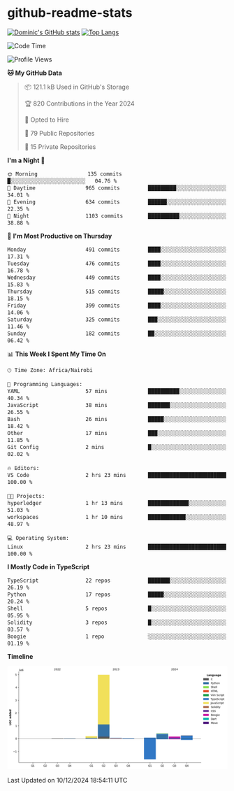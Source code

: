 # github-readme-stats
[![Dominic's GitHub stats](https://github-readme-stats.vercel.app/api?username=Domengo&show_icons=true)](https://github.com/anuraghazra/github-readme-stats)
[![Top Langs](https://github-readme-stats.vercel.app/api/top-langs/?username=Domengo&show_icons=true)](https://github.com/Domengo/github-readme-stats)

<!--START_SECTION:waka-->
![Code Time](http://img.shields.io/badge/Code%20Time-890%20hrs%2046%20mins-blue)

![Profile Views](http://img.shields.io/badge/Profile%20Views-0-blue)

**🐱 My GitHub Data** 

> 📦 121.1 kB Used in GitHub's Storage 
 > 
> 🏆 820 Contributions in the Year 2024
 > 
> 💼 Opted to Hire
 > 
> 📜 79 Public Repositories 
 > 
> 🔑 15 Private Repositories 
 > 
**I'm a Night 🦉** 

```text
🌞 Morning                135 commits         █░░░░░░░░░░░░░░░░░░░░░░░░   04.76 % 
🌆 Daytime                965 commits         █████████░░░░░░░░░░░░░░░░   34.01 % 
🌃 Evening                634 commits         ██████░░░░░░░░░░░░░░░░░░░   22.35 % 
🌙 Night                  1103 commits        ██████████░░░░░░░░░░░░░░░   38.88 % 
```
📅 **I'm Most Productive on Thursday** 

```text
Monday                   491 commits         ████░░░░░░░░░░░░░░░░░░░░░   17.31 % 
Tuesday                  476 commits         ████░░░░░░░░░░░░░░░░░░░░░   16.78 % 
Wednesday                449 commits         ████░░░░░░░░░░░░░░░░░░░░░   15.83 % 
Thursday                 515 commits         █████░░░░░░░░░░░░░░░░░░░░   18.15 % 
Friday                   399 commits         ████░░░░░░░░░░░░░░░░░░░░░   14.06 % 
Saturday                 325 commits         ███░░░░░░░░░░░░░░░░░░░░░░   11.46 % 
Sunday                   182 commits         ██░░░░░░░░░░░░░░░░░░░░░░░   06.42 % 
```


📊 **This Week I Spent My Time On** 

```text
🕑︎ Time Zone: Africa/Nairobi

💬 Programming Languages: 
YAML                     57 mins             ██████████░░░░░░░░░░░░░░░   40.34 % 
JavaScript               38 mins             ███████░░░░░░░░░░░░░░░░░░   26.55 % 
Bash                     26 mins             █████░░░░░░░░░░░░░░░░░░░░   18.42 % 
Other                    17 mins             ███░░░░░░░░░░░░░░░░░░░░░░   11.85 % 
Git Config               2 mins              █░░░░░░░░░░░░░░░░░░░░░░░░   02.02 % 

🔥 Editors: 
VS Code                  2 hrs 23 mins       █████████████████████████   100.00 % 

🐱‍💻 Projects: 
hyperledger              1 hr 13 mins        █████████████░░░░░░░░░░░░   51.03 % 
workspaces               1 hr 10 mins        ████████████░░░░░░░░░░░░░   48.97 % 

💻 Operating System: 
Linux                    2 hrs 23 mins       █████████████████████████   100.00 % 
```

**I Mostly Code in TypeScript** 

```text
TypeScript               22 repos            ███████░░░░░░░░░░░░░░░░░░   26.19 % 
Python                   17 repos            █████░░░░░░░░░░░░░░░░░░░░   20.24 % 
Shell                    5 repos             █░░░░░░░░░░░░░░░░░░░░░░░░   05.95 % 
Solidity                 3 repos             █░░░░░░░░░░░░░░░░░░░░░░░░   03.57 % 
Boogie                   1 repo              ░░░░░░░░░░░░░░░░░░░░░░░░░   01.19 % 
```



**Timeline**

![Lines of Code chart](https://raw.githubusercontent.com/Domengo/Domengo/main/assets/bar_graph.png)


 Last Updated on 10/12/2024 18:54:11 UTC
<!--END_SECTION:waka-->


